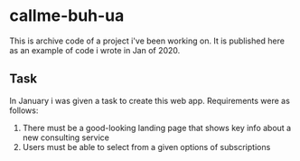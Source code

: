 # callme-buh-ua
This is archive code of a project i've been working on. It is published here as an example of code i wrote in Jan of 2020.

## Task
In January i was given a task to create this web app. Requirements were as follows:

1. There must be a good-looking landing page that shows key info about a new consulting service
2. Users must be able to select from a given options of subscriptions